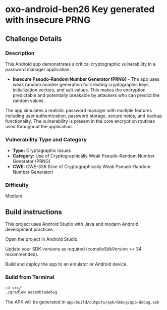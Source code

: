 # oxo-android-ben26 Key generated with insecure PRNG

## Challenge Details

### Description

This Android app demonstrates a critical cryptographic vulnerability in a password manager application:

- **Insecure Pseudo-Random Number Generator (PRNG)** - The app uses weak random number generation for creating cryptographic keys, initialization vectors, and salt values. This makes the encryption predictable and potentially breakable by attackers who can predict the random values.

The app simulates a realistic password manager with multiple features including user authentication, password storage, secure notes, and backup functionality. The vulnerability is present in the core encryption routines used throughout the application.

### Vulnerability Type and Category
- **Type:** Cryptographic Issues
- **Category:** Use of Cryptographically Weak Pseudo-Random Number Generator (PRNG)
- **CWE:** CWE-338 (Use of Cryptographically Weak Pseudo-Random Number Generator)

### Difficulty
Medium

## Build instructions

This project uses Android Studio with Java and modern Android development practices.

Open the project in Android Studio.

Update your SDK versions as required (compileSdkVersion >= 34 recommended).

Build and deploy the app to an emulator or Android device.

### Build from Terminal
```bash
cd src/
./gradlew assembleDebug
```

The APK will be generated in `app/build/outputs/apk/debug/app-debug.apk`
